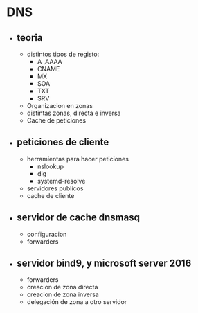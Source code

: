 # DNS
- ## teoria
  - distintos tipos de registo:
    - A ,AAAA
    - CNAME
    - MX
    - SOA
    - TXT
    - SRV
  - Organizacion en zonas
  - distintas zonas, directa e inversa
  - Cache de peticiones
- ## peticiones de cliente
  - herramientas para hacer peticiones
    - nslookup
    - dig
    - systemd-resolve
  - servidores publicos
  - cache de cliente
- ## servidor de cache dnsmasq
  - configuracion
  - forwarders
- ## servidor bind9, y microsoft server 2016
  - forwarders
  - creacion de zona directa
  - creacion de zona inversa
  - delegación de zona a otro servidor
  
